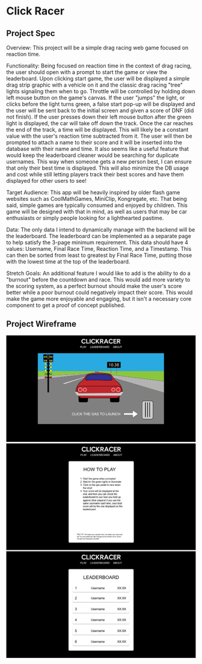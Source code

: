 # Click Racer

## Project Spec

Overview: This project will be a simple drag racing web game focused on reaction time.

Functionality: Being focused on reaction time in the context of drag racing, the user should open with a prompt to start the game or view the leaderboard. Upon clicking start game, the user will be displayed a simple drag strip graphic with a vehicle on it and the classic drag racing "tree" lights signaling them when to go. Throttle will be controlled by holding down left mouse button on the game's canvas. If the user "jumps" the light, or clicks before the light turns green, a false start pop-up will be displayed and the user will be sent back to the initial screen and given a score of DNF (did not finish). If the user presses down their left mouse button after the green light is displayed, the car will take off down the track. Once the car reaches the end of the track, a time will be displayed. This will likely be a constant value with the user's reaction time subtracted from it. The user will then be prompted to attach a name to their score and it will be inserted into the database with their name and time. It also seems like a useful feature that would keep the leaderboard cleaner would be searching for duplicate usernames. This way when someone gets a new person best, I can ensure that only their best time is displayed. This will also minimize the DB usage and cost while still letting players track their best scores and have them displayed for other users to see!

Target Audience: This app will be heavily inspired by older flash game websites such as CoolMathGames, MiniClip, Kongregate, etc. That being said, simple games are typically consumed and enjoyed by children. This game will be designed with that in mind, as well as users that may be car enthusiasts or simply people looking for a lighthearted pastime.

Data: The only data I intend to dynamically manage with the backend will be the leaderboard. The leaderboard can be implemented as a separate page to help satisfy the 3-page minimum requirement. This data should have 4 values: Username, Final Race Time, Reaction Time, and a Timestamp. This can then be sorted from least to greatest by Final Race Time, putting those with the lowest time at the top of the leaderboard. 

Stretch Goals: An additional feature I would like to add is the ability to do a "burnout" before the countdown and race. This would add more variety to the scoring system, as a perfect burnout should make the user's score better while a poor burnout could negatively impact their score. This would make the game more enjoyable and engaging, but it isn't a necessary core component to get a proof of concept published.

## Project Wireframe

<img width="684" alt="Landing Mockup" src="https://github.com/JackLawford/cs408-final-project/blob/main/408mockup.PNG" />
<img width="684" alt="About Mockup" src="https://github.com/JackLawford/cs408-final-project/blob/main/About.PNG" />
<img width="684" alt="Leaderboard Mockup" src="https://github.com/JackLawford/cs408-final-project/blob/main/leaderboard.PNG" />
